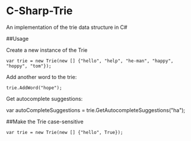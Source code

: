 # C-Sharp-Trie
An implementation of the trie data structure in C#

##Usage

Create a new instance of the Trie

    var trie = new Trie(new [] {"hello", "help", "he-man", "happy", "hoppy", "tom"});

Add another word to the trie:

    trie.AddWord("hope");

Get autocomplete suggestions:

   var autoCompleteSuggestions = trie.GetAutocompleteSuggestions("ha");

##Make the Trie case-sensitive

    var trie = new Trie(new [] {"hello", True});

